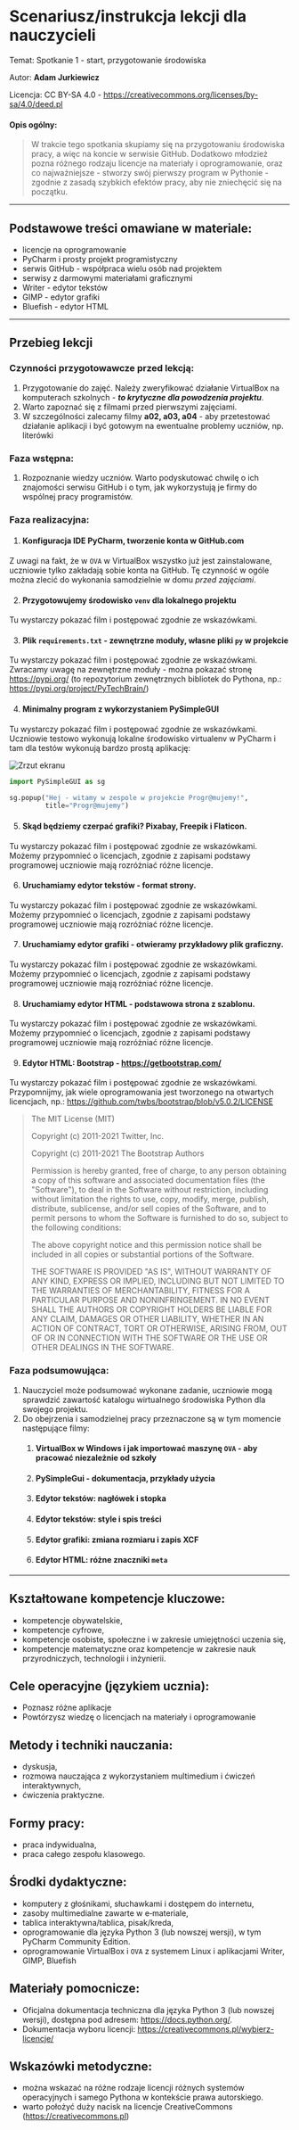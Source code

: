 # Scenariusz/instrukcja lekcji dla nauczycieli

Temat: Spotkanie 1 - start, przygotowanie środowiska

Autor: **Adam Jurkiewicz**

Licencja: CC BY-SA 4.0 - https://creativecommons.org/licenses/by-sa/4.0/deed.pl

#### Opis ogólny:

> W trakcie tego spotkania skupiamy się na przygotowaniu środowiska pracy, a więc na koncie w serwisie GitHub.
> Dodatkowo młodzież pozna różnego rodzaju licencje na materiały i oprogramowanie, oraz co najważniejsze - stworzy swój pierwszy program
> w Pythonie - zgodnie z zasadą szybkich efektów pracy, aby nie zniechęcić się na początku.

---

## Podstawowe treści omawiane w materiale:

- licencje na oprogramowanie
- PyCharm i prosty projekt programistyczny
- serwis GitHub - współpraca wielu osób nad projektem
- serwisy z darmowymi materiałami graficznymi
- Writer - edytor tekstów
- GIMP - edytor grafiki
- Bluefish - edytor HTML

---

## Przebieg lekcji

### Czynności przygotowawcze przed lekcją:

1. Przygotowanie do zajęć. Należy zweryfikować działanie VirtualBox na komputerach szkolnych - ***to krytyczne dla
   powodzenia projektu***.
2. Warto zapoznać się z filmami przed pierwszymi zajęciami.
3. W szczególności zalecamy filmy **a02, a03, a04** - aby przetestować działanie aplikacji i być gotowym na ewentualne
   problemy uczniów, np. literówki

### Faza wstępna:

1. Rozpoznanie wiedzy uczniów. Warto podyskutować chwilę o ich znajomości serwisu GitHub i o tym, jak wykorzystują je
   firmy do wspólnej pracy programistów.

### Faza realizacyjna:

1. #### Konfiguracja IDE PyCharm, tworzenie konta w GitHub.com

Z uwagi na fakt, że w `OVA` w VirtualBox wszystko już jest zainstalowane, uczniowie tylko zakładają sobie konta na
GitHub. Tę czynność w ogóle można zlecić do wykonania samodzielnie w domu *przed zajęciami*.

2. #### Przygotowujemy środowisko `venv` dla lokalnego projektu

Tu wystarczy pokazać film i postępować zgodnie ze wskazówkami.

3. #### Plik `requirements.txt` - zewnętrzne moduły, własne pliki `py` w projekcie

Tu wystarczy pokazać film i postępować zgodnie ze wskazówkami. Zwracamy uwagę na zewnętrzne moduły - można pokazać
stronę https://pypi.org/ (to repozytorium zewnętrznych bibliotek do Pythona, np.: https://pypi.org/project/PyTechBrain/)

4. #### Minimalny program z wykorzystaniem PySimpleGUI

Tu wystarczy pokazać film i postępować zgodnie ze wskazówkami. Uczniowie testowo wykonują lokalne środowisko virtualenv
w PyCharm i tam dla testów wykonują bardzo prostą aplikację:

![Zrzut ekranu](00_gui.png)

```python
import PySimpleGUI as sg

sg.popup("Hej - witamy w zespole w projekcie Progr@mujemy!",
         title="Progr@mujemy")
```

5. #### Skąd będziemy czerpać grafiki? Pixabay, Freepik i Flaticon.

Tu wystarczy pokazać film i postępować zgodnie ze wskazówkami. Możemy przypomnieć o licencjach, zgodnie z zapisami
podstawy programowej uczniowie mają rozróżniać różne licencje.

6. #### Uruchamiamy edytor tekstów - format strony.

Tu wystarczy pokazać film i postępować zgodnie ze wskazówkami. Możemy przypomnieć o licencjach, zgodnie z zapisami
podstawy programowej uczniowie mają rozróżniać różne licencje.

7. #### Uruchamiamy edytor grafiki - otwieramy przykładowy plik graficzny.

Tu wystarczy pokazać film i postępować zgodnie ze wskazówkami. Możemy przypomnieć o licencjach, zgodnie z zapisami
podstawy programowej uczniowie mają rozróżniać różne licencje.

8. #### Uruchamiamy edytor HTML - podstawowa strona z szablonu.

Tu wystarczy pokazać film i postępować zgodnie ze wskazówkami. Możemy przypomnieć o licencjach, zgodnie z zapisami
podstawy programowej uczniowie mają rozróżniać różne licencje.

9. #### Edytor HTML: Bootstrap - https://getbootstrap.com/

Tu wystarczy pokazać film i postępować zgodnie ze wskazówkami. Przypomnijmy, jak wiele oprogramowania jest tworzonego na
otwartych licencjach, np.: https://github.com/twbs/bootstrap/blob/v5.0.2/LICENSE
> The MIT License (MIT)
>
> Copyright (c) 2011-2021 Twitter, Inc.
>
> Copyright (c) 2011-2021 The Bootstrap Authors
>
> Permission is hereby granted, free of charge, to any person obtaining a copy of this software and associated documentation files (the "Software"), to deal in the Software without restriction, including without limitation the rights to use, copy, modify, merge, publish, distribute, sublicense, and/or sell copies of the Software, and to permit persons to whom the Software is furnished to do so, subject to the following conditions:
>
>The above copyright notice and this permission notice shall be included in all copies or substantial portions of the Software.
>
>THE SOFTWARE IS PROVIDED "AS IS", WITHOUT WARRANTY OF ANY KIND, EXPRESS OR IMPLIED, INCLUDING BUT NOT LIMITED TO THE WARRANTIES OF MERCHANTABILITY, FITNESS FOR A PARTICULAR PURPOSE AND NONINFRINGEMENT. IN NO EVENT SHALL THE AUTHORS OR COPYRIGHT HOLDERS BE LIABLE FOR ANY CLAIM, DAMAGES OR OTHER LIABILITY, WHETHER IN AN ACTION OF CONTRACT, TORT OR OTHERWISE, ARISING FROM, OUT OF OR IN CONNECTION WITH THE SOFTWARE OR THE USE OR OTHER DEALINGS IN THE SOFTWARE.

### Faza podsumowująca:

1. Nauczyciel może podsumować wykonane zadanie, uczniowie mogą sprawdzić zawartość katalogu wirtualnego środowiska Python dla swojego projektu.
2. Do obejrzenia i samodzielnej pracy przeznaczone są w tym momencie następujące filmy:
   1. #### VirtualBox w Windows i jak importować maszynę `OVA` - aby pracować niezależnie od szkoły
   2. #### PySimpleGui - dokumentacja, przykłady użycia
   3. #### Edytor tekstów: nagłówek i stopka
   4. #### Edytor tekstów: style i spis treści
   5. #### Edytor grafiki: zmiana rozmiaru i zapis XCF
   6. #### Edytor HTML: różne znaczniki `meta`

----

## Kształtowane kompetencje kluczowe:

- kompetencje obywatelskie,
- kompetencje cyfrowe,
- kompetencje osobiste, społeczne i w zakresie umiejętności uczenia się,
- kompetencje matematyczne oraz kompetencje w zakresie nauk przyrodniczych, technologii i inżynierii.

## Cele operacyjne (językiem ucznia):

- Poznasz różne aplikacje
- Powtórzysz wiedzę o licencjach na materiały i oprogramowanie

## Metody i techniki nauczania:

- dyskusja,
- rozmowa nauczająca z wykorzystaniem multimedium i ćwiczeń interaktywnych,
- ćwiczenia praktyczne.

## Formy pracy:

- praca indywidualna,
- praca całego zespołu klasowego.

## Środki dydaktyczne:

- komputery z głośnikami, słuchawkami i dostępem do internetu,
- zasoby multimedialne zawarte w e‑materiale,
- tablica interaktywna/tablica, pisak/kreda,
- oprogramowanie dla języka Python 3 (lub nowszej wersji), w tym PyCharm Community Edition.
- oprogramowanie VirtualBox i `OVA` z systemem Linux i aplikacjami Writer, GIMP, Bluefish

## Materiały pomocnicze:

- Oficjalna dokumentacja techniczna dla języka Python 3 (lub nowszej wersji), dostępna pod
  adresem: https://docs.python.org/.
- Dokumentacja wyboru licencji: https://creativecommons.pl/wybierz-licencje/

## Wskazówki metodyczne:

- można wskazać na różne rodzaje licencji różnych systemów operacyjnych i samego Pythona w kontekście prawa autorskiego.
- warto położyć duży nacisk na licencje CreativeCommons (https://creativecommons.pl)

